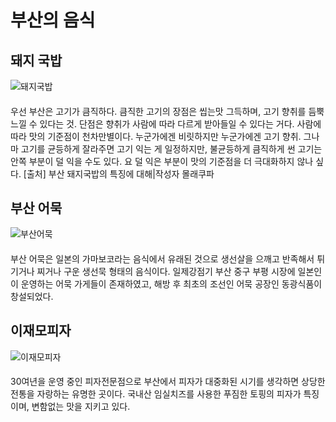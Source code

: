 # 부산의 음식
## 돼지 국밥
![돼지국밥](<https://goguides.azureedge.net/media/nhcmybe1/9d7e0918-7670-46af-bb1b-b364e350ecad.jpg?anchor=center&mode=crop&width=1600&height=1066&quality=50>)
####
우선 부산은 고기가 큼직하다. 큼직한 고기의 장점은 씹는맛 그득하며, 고기 향취를 듬뿍 느낄 수 있다는 것. 단점은 향취가 사람에 따라 다르게 받아들일 수 있다는 거다. 사람에 따라 맛의 기준점이 천차만별이다. 누군가에겐 비릿하지만 누군가에겐 고기 향취. 그나마 고기를 균등하게 잘라주면 고기 익는 게 일정하지만, 불균등하게 큼직하게 썬 고기는 안쪽 부분이 덜 익을 수도 있다. 요 덜 익은 부분이 맛의 기준점을 더 극대화하지 않나 싶다. 
[출처] 부산 돼지국밥의 특징에 대해|작성자 몰래쿠파
## 부산 어묵 
![부산어묵](<https://goguides.azureedge.net/media/0ltluwvd/36f0bb94-466a-4a27-b273-b2e04fba387c.jpg?anchor=center&mode=crop&width=1600&height=1066&quality=50>)
####
부산 어묵은 일본의 가마보코라는 음식에서 유래된 것으로 생선살을 으깨고 반족해서 튀기거나 찌거나 구운 생선묵 형태의 음식이다. 일제강점기 부산 중구 부평 시장에 일본인이 운영하는 어묵 가게들이 존재하였고, 해방 후 최초의 조선인 어묵 공장인 동광식품이 창설되었다.
## 이재모피자
![이재모피자](<https://mblogthumb-phinf.pstatic.net/MjAyNDAzMDRfMTk2/MDAxNzA5NTM4ODMxMDY0.ezqgt8z5qgXJ7QWZlAVVUMKAic7m9jhP3psBYj4CPtcg.J-lZg62GwniU-eZw4RQJYbwjS3j3_irRrDPFThoehCYg.JPEG/%EC%9D%B4%EC%9E%AC%EB%AA%A8%ED%94%BC%EC%9E%90-10.jpg?type=w800>)
####
30여년을 운영 중인 피자전문점으로 부산에서 피자가 대중화된 시기를 생각하면 상당한 전통을 자랑하는 유명한 곳이다. 국내산 임실치즈를 사용한 푸짐한 토핑의 피자가 특징이며, 변함없는 맛을 지키고 있다.